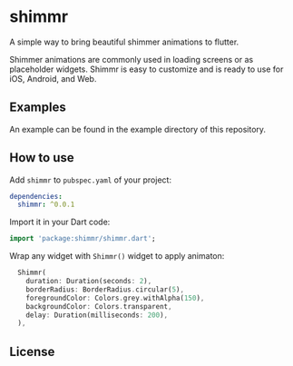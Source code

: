 # shimmr

A simple way to bring beautiful shimmer animations to flutter.

Shimmer animations are commonly used in loading screens or as placeholder widgets. Shimmr is 
easy to customize and is ready to use for iOS, Android, and Web.

## Examples

An example can be found in the example directory of this repository.

## How to use

Add `shimmr` to `pubspec.yaml` of your project:

```yaml
dependencies:
  shimmr: ^0.0.1
```

Import it in your Dart code:

```dart
import 'package:shimmr/shimmr.dart';
```

Wrap any widget with `Shimmr()` widget to apply animaton:

```dart
  Shimmr(
    duration: Duration(seconds: 2),
    borderRadius: BorderRadius.circular(5),
    foregroundColor: Colors.grey.withAlpha(150),
    backgroundColor: Colors.transparent,
    delay: Duration(milliseconds: 200),
  ),
```

## License
